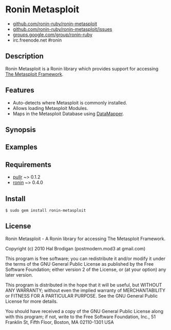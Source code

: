 # Ronin Metasploit

* [github.com/ronin-ruby/ronin-metasploit](http://github.com/ronin-ruby/ronin-metasploit/)
* [github.com/ronin-ruby/ronin-metasploit/issues](http://github.com/ronin-ruby/ronin-metasploit/issues)
* [groups.google.com/group/ronin-ruby](http://groups.google.com/group/ronin-ruby)
* irc.freenode.net #ronin

## Description

Ronin Metasploit is a Ronin library which provides support for accessing
[The Metasploit Framework](http://www.metasploit.com/).

## Features

* Auto-detects where Metasploit is commonly installed.
* Allows loading Metasploit Modules.
* Maps in the Metasploit Database using
  [DataMapper](http://datamapper.github.com).

## Synopsis

## Examples

## Requirements

* [pullr](http://github.com/postmodern/pullr) ~> 0.1.2
* [ronin](http://ronin-ruby.github.com/) ~> 0.4.0

## Install

    $ sudo gem install ronin-metasploit

## License

Ronin Metasploit - A Ronin library for accessing The Metasploit Framework.

Copyright (c) 2010 Hal Brodigan (postmodern.mod3 at gmail.com)

This program is free software; you can redistribute it and/or modify
it under the terms of the GNU General Public License as published by
the Free Software Foundation; either version 2 of the License, or
(at your option) any later version.

This program is distributed in the hope that it will be useful,
but WITHOUT ANY WARRANTY; without even the implied warranty of
MERCHANTABILITY or FITNESS FOR A PARTICULAR PURPOSE.  See the
GNU General Public License for more details.

You should have received a copy of the GNU General Public License
along with this program; if not, write to the Free Software
Foundation, Inc., 51 Franklin St, Fifth Floor, Boston, MA  02110-1301  USA
